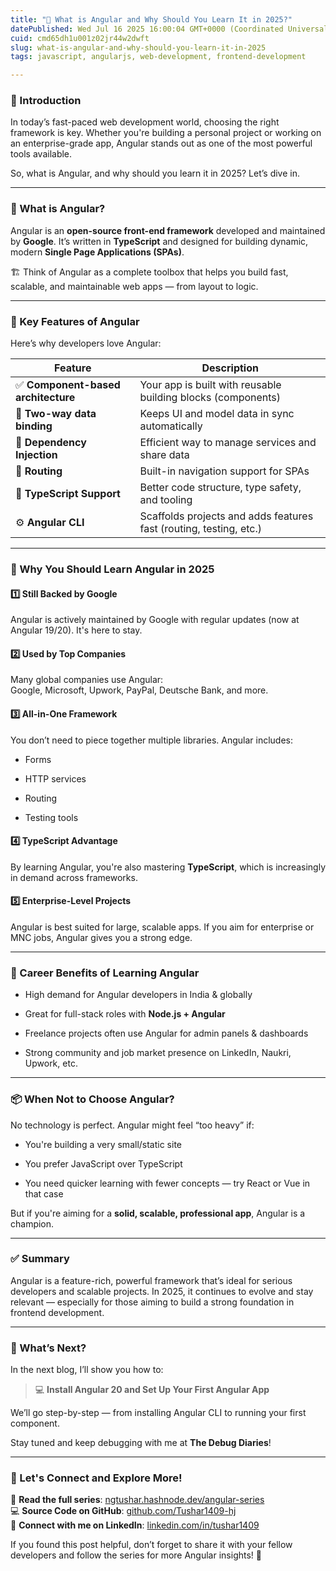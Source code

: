 ```yaml
---
title: "📝 What is Angular and Why Should You Learn It in 2025?"
datePublished: Wed Jul 16 2025 16:00:04 GMT+0000 (Coordinated Universal Time)
cuid: cmd65dh1u001z02jr44w2dwft
slug: what-is-angular-and-why-should-you-learn-it-in-2025
tags: javascript, angularjs, web-development, frontend-development

---
```


### 🚀 Introduction

In today’s fast-paced web development world, choosing the right framework is key. Whether you're building a personal project or working on an enterprise-grade app, Angular stands out as one of the most powerful tools available.

So, what is Angular, and why should you learn it in 2025? Let’s dive in.

---

### 🧠 What is Angular?

Angular is an **open-source front-end framework** developed and maintained by **Google**. It’s written in **TypeScript** and designed for building dynamic, modern **Single Page Applications (SPAs)**.

🏗️ Think of Angular as a complete toolbox that helps you build fast, scalable, and maintainable web apps — from layout to logic.

---

### 🔧 Key Features of Angular

Here’s why developers love Angular:

| Feature | Description |
| --- | --- |
| ✅ **Component-based architecture** | Your app is built with reusable building blocks (components) |
| 🔄 **Two-way data binding** | Keeps UI and model data in sync automatically |
| 🧩 **Dependency Injection** | Efficient way to manage services and share data |
| 🚦 **Routing** | Built-in navigation support for SPAs |
| 🧱 **TypeScript Support** | Better code structure, type safety, and tooling |
| ⚙️ **Angular CLI** | Scaffolds projects and adds features fast (routing, testing, etc.) |

---

### 🎯 Why You Should Learn Angular in 2025

#### 1️⃣ **Still Backed by Google**

Angular is actively maintained by Google with regular updates (now at Angular 19/20). It's here to stay.

#### 2️⃣ **Used by Top Companies**

Many global companies use Angular:  
Google, Microsoft, Upwork, PayPal, Deutsche Bank, and more.

#### 3️⃣ **All-in-One Framework**

You don’t need to piece together multiple libraries. Angular includes:

* Forms
    
* HTTP services
    
* Routing
    
* Testing tools
    

#### 4️⃣ **TypeScript Advantage**

By learning Angular, you're also mastering **TypeScript**, which is increasingly in demand across frameworks.

#### 5️⃣ **Enterprise-Level Projects**

Angular is best suited for large, scalable apps. If you aim for enterprise or MNC jobs, Angular gives you a strong edge.

---

### 💼 Career Benefits of Learning Angular

* High demand for Angular developers in India & globally
    
* Great for full-stack roles with **Node.js + Angular**
    
* Freelance projects often use Angular for admin panels & dashboards
    
* Strong community and job market presence on LinkedIn, Naukri, Upwork, etc.
    

---

### 📦 When Not to Choose Angular?

No technology is perfect. Angular might feel “too heavy” if:

* You're building a very small/static site
    
* You prefer JavaScript over TypeScript
    
* You need quicker learning with fewer concepts — try React or Vue in that case
    

But if you're aiming for a **solid, scalable, professional app**, Angular is a champion.

---

### ✅ Summary

Angular is a feature-rich, powerful framework that’s ideal for serious developers and scalable projects. In 2025, it continues to evolve and stay relevant — especially for those aiming to build a strong foundation in frontend development.

---

### 📌 What’s Next?

In the next blog, I’ll show you how to:

> 💻 **Install Angular 20 and Set Up Your First Angular App**

We’ll go step-by-step — from installing Angular CLI to running your first component.

Stay tuned and keep debugging with me at **The Debug Diaries**!

---

### 🔗 Let's Connect and Explore More!

📖 **Read the full series**: [ngtushar.hashnode.dev/angular-series](https://ngtushar.hashnode.dev/angular-series)  
💻 **Source Code on GitHub**: [github.com/Tushar1409-hj](https://github.com/Tushar1409-hj)  
🔗 **Connect with me on LinkedIn**: [linkedin.com/in/tushar1409](https://linkedin.com/in/tushar1409)

If you found this post helpful, don’t forget to share it with your fellow developers and follow the series for more Angular insights! 🚀